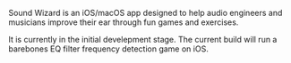 Sound Wizard is an iOS/macOS app designed to help audio engineers and musicians improve their ear through fun games and exercises.

It is currently in the initial develepment stage. The current build will run a barebones EQ filter frequency detection game on iOS.
